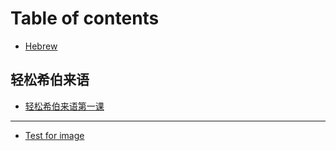 # Table of contents

* [Hebrew](README.md)

## 轻松希伯来语 <a href="#easy_hebrew" id="easy_hebrew"></a>

* [轻松希伯来语第一课](easy\_hebrew/lesson01.md)

***

* [Test for image](test-for-image.md)
